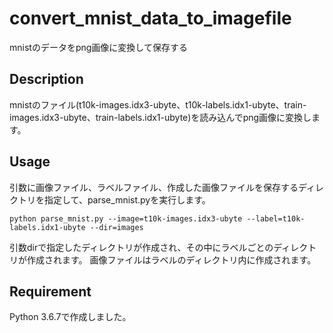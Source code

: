 # convert_mnist_data_to_imagefile

mnistのデータをpng画像に変換して保存する

## Description

mnistのファイル(t10k-images.idx3-ubyte、t10k-labels.idx1-ubyte、train-images.idx3-ubyte、train-labels.idx1-ubyte)を読み込んでpng画像に変換します。


## Usage

引数に画像ファイル、ラベルファイル、作成した画像ファイルを保存するディレクトリを指定して、parse_mnist.pyを実行します。

    python parse_mnist.py --image=t10k-images.idx3-ubyte --label=t10k-labels.idx1-ubyte --dir=images

引数dirで指定したディレクトリが作成され、その中にラベルごとのディレクトリが作成されます。
画像ファイルはラベルのディレクトリ内に作成されます。

## Requirement

Python 3.6.7で作成しました。

